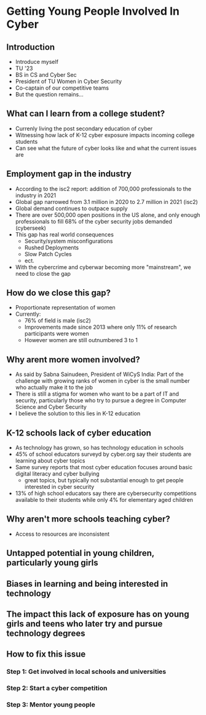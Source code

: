 # Getting Young People Involved In Cyber

## Introduction
- Introduce myself
- TU '23
- BS in CS and Cyber Sec
- President of TU Women in Cyber Security
- Co-captain of our competitive teams
- But the question remains...

## What can I learn from a college student?
- Currenly living the post secondary education of cyber 
- Witnessing how lack of K-12 cyber exposure impacts incoming college students
- Can see what the future of cyber looks like and what the current issues are

## Employment gap in the industry
- According to the isc2 report: addition of 700,000 professionals to the industry in 2021
- Global gap narrowed from 3.1 million in 2020 to 2.7 million in 2021 (isc2)
- Global demand continues to outpace supply
- There are over 500,000 open positions in the US alone, and only enough professionals to fill 68% of the cyber security jobs demanded (cyberseek)
- This gap has real world consequences
  - Security/system misconfigurations
  - Rushed Deployments
  - Slow Patch Cycles
  - ect.
- With the cybercrime and cyberwar becoming more "mainstream", we need to close the gap 
 
## How do we close this gap?
- Proportionate representation of women
- Currently:
  - 76% of field is male (isc2)
  -  Improvements made since 2013 where only 11% of research participants were women
  -  However women are still outnumbered 3 to 1 
  
## Why arent more women involved?
- As said by Sabna Sainudeen, President of WiCyS India: Part of the challenge with growing ranks of women in cyber is the small number who actually make it to the job
- There is still a stigma for women who want to be a part of IT and security, particularly those who try to pursue a degree in Computer Science and Cyber Security
- I believe the solution to this lies in K-12 education

## K-12 schools lack of cyber education
- As technology has grown, so has technology education in schools
- 45% of school educators surveyd by cyber.org say their students are learning about cyber topics
- Same survey reports that most cyber education focuses around basic digital literacy and cyber bullying
  - great topics, but typically not substantial enough to get people interested in cyber security
- 13% of high school educators say there are cybersecurity competitions available to their students while only 4% for elementary aged children 

## Why aren't more schools teaching cyber?
- Access to resources are inconsistent

## Untapped potential in young children, particularly young girls

## Biases in learning and being interested in technology

## The impact this lack of exposure has on young girls and teens who later try and pursue technology degrees

## How to fix this issue
### Step 1: Get involved in local schools and universities
### Step 2: Start a cyber competition
### Step 3: Mentor young people
